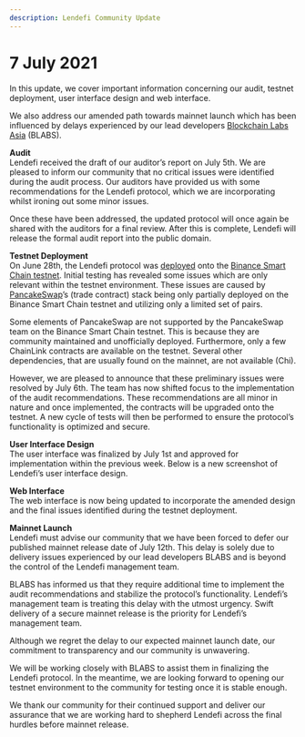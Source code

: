 ```yaml
---
description: Lendefi Community Update
---
```


# 7 July 2021

In this update, we cover important information concerning our audit, testnet deployment, user interface design and web interface.

We also address our amended path towards mainnet launch which has been influenced by delays experienced by our lead developers [Blockchain Labs Asia](https://www.blabs.asia/) \(BLABS\).

**Audit**  
Lendefi received the draft of our auditor’s report on July 5th. We are pleased to inform our community that no critical issues were identified during the audit process. Our auditors have provided us with some recommendations for the Lendefi protocol, which we are incorporating whilst ironing out some minor issues.

Once these have been addressed, the updated protocol will once again be shared with the auditors for a final review. After this is complete, Lendefi will release the formal audit report into the public domain.

**Testnet Deployment**  
On June 28th, the Lendefi protocol was [deployed](https://medium.com/lendefi/community-update-407597c3951d) onto the [Binance Smart Chain testnet](https://docs.binance.org/guides/testnet.html). Initial testing has revealed some issues which are only relevant within the testnet environment. These issues are caused by [PancakeSwap](https://pancakeswap.finance/)’s \(trade contract\) stack being only partially deployed on the Binance Smart Chain testnet and utilizing only a limited set of pairs.

Some elements of PancakeSwap are not supported by the PancakeSwap team on the Binance Smart Chain testnet. This is because they are community maintained and unofficially deployed. Furthermore, only a few ChainLink contracts are available on the testnet. Several other dependencies, that are usually found on the mainnet, are not available \(Chi\).

However, we are pleased to announce that these preliminary issues were resolved by July 6th. The team has now shifted focus to the implementation of the audit recommendations. These recommendations are all minor in nature and once implemented, the contracts will be upgraded onto the testnet. A new cycle of tests will then be performed to ensure the protocol’s functionality is optimized and secure.

**User Interface Design**  
The user interface was finalized by July 1st and approved for implementation within the previous week. Below is a new screenshot of Lendefi’s user interface design.

**Web Interface**  
The web interface is now being updated to incorporate the amended design and the final issues identified during the testnet deployment.

**Mainnet Launch**  
Lendefi must advise our community that we have been forced to defer our published mainnet release date of July 12th. This delay is solely due to delivery issues experienced by our lead developers BLABS and is beyond the control of the Lendefi management team.

BLABS has informed us that they require additional time to implement the audit recommendations and stabilize the protocol’s functionality. Lendefi’s management team is treating this delay with the utmost urgency. Swift delivery of a secure mainnet release is the priority for Lendefi’s management team.

Although we regret the delay to our expected mainnet launch date, our commitment to transparency and our community is unwavering. 

We will be working closely with BLABS to assist them in finalizing the Lendefi protocol. In the meantime, we are looking forward to opening our testnet environment to the community for testing once it is stable enough.

We thank our community for their continued support and deliver our assurance that we are working hard to shepherd Lendefi across the final hurdles before mainnet release.  


